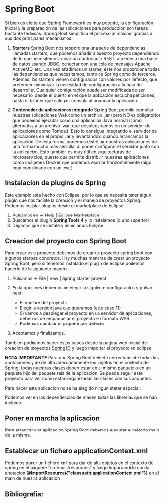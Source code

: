 # Spring Boot

Si bien es cierto que Spring Framework es muy potente, la configuración inicial y la preparación de las aplicaciones para producción son tareas bastante tediosas. Spring Boot simplifica el proceso al máximo gracias a sus dos principales mecanismos:

1. <b>Starters</b> Spring Boot nos proporciona una serie de dependencias, llamadas starters, que podemos añadir a nuestro proyecto dependiendo de lo que necesitemos: crear un controlador REST, acceder a una base de datos usando JDBC, conectar con una cola de mensajes Apache ActiveMQ, etc. Una vez añadimos un starter, éste nos proporciona todas las dependencias que necesitamos, tanto de Spring como de terceros. Además, los starters vienen configurados con valores por defecto, que pretenden minimizar la necesidad de configuración a la hora de desarrollar. Cualquier configuración puede ser modificada de ser necesario: desde el puerto en el que la aplicación escucha peticiones, hasta el banner que sale por consola al arrancar la aplicación.

2. <b>Contenedor de aplicaciones integrado</b> Spring Boot permite compilar nuestras aplicaciones Web como un archivo .jar (pero NO es obligatorio) que podemos ejecutar como una aplicación Java normal (como alternativa a un archivo .war, que desplegaríamos en un servidor de aplicaciones como Tomcat). Esto lo consigue integrando el servidor de aplicaciones en el propio .jar y levantándolo cuando arrancamos la aplicación. De esta forma, podemos distribuir nuestras aplicaciones de una forma mucho más sencilla, al poder configurar el servidor junto con la aplicación. Esto también es muy útil en arquitecturas de microservicios, puesto que permite distribuir nuestras aplicaciones como imágenes Docker que podemos escalar horizontalmente (algo muy complicado con un .war).


## Instalacion de plugins de Spring
Este ejemplo esta hecho con Eclipse, por lo que se necesita tener algun plugin que nos facilite la creacion y el manejo de proyectos Spring. Podemos instalar plugins desde el marketplace de Eclipse.

1. Pulsamos en -> Help | Eclipse Marketplace
2. Buscamos el plugin <b>Spring Tools 4</b> y lo instalamos (o uno superior)
3. Dejamos que se instale y reiniciamos Eclipse.

## Creacion del proyecto con Spring Boot

Para crear este proyecto debemos de crear un proyecto spring boot con algunos starters concretos. Hay muchas maneras de crear un proyecto Spring Boot, pero si tenemos instalado el plugin de eclipse podemos hacerlo de la siguiente manera:

1. Pulsamos -> File | new | Spring starter proyect
2. En la opciones debemos de elegir la siguiente configuracion y pulsar next:
    - El nombre del proyecto
    - Elegir la version java que queramos (este caso 11)
    - Si vamos a desplegar el proyecto en un servidor de aplicaciones, debemos de empaquetar el proyecto en formato WAR
    - Podemos cambiar el paquete por defecto
	
3. Aceptamos y finalizamos.

Tambien podriamos hacer estos pasos desde la pagina web oficial de creacion de proyectos [Spring IO](https://start.spring.io/) y luego importar el proyecto en eclipse.

<b>NOTA IMPORTANTE</b> Para que Spring Boot detecte correctamente todas las anotaciones y de de alta adecuadamente los objetos en el contexto de Spring, todas nuestras clases deben estar en el mismo paquete o en un paquete hijo del paquete raiz de la aplicacion. Se puede seguir este proyecto para ver como estan organizadas las clases con sus paquetes.

Para hacer esta aplicacion no se ha elegido ningun stater especial.

Podemos ver en las dependencias de maven todas las librerías que se han incluido

## Poner en marcha la aplicacion

Para arrancar una aplicacion Spring Boot debemos ejecutar el método main de la misma. 

## Establecer un fichero applicationContext.xml

Podemos poner un fichero xml para dar de alta objetos en el contexto de spring en el paquete "src/main/resources" y luego importandolo con la anotacion <b>@ImportResource({"classpath:applicationContext.xml"})</b> en el main de nuestra aplicacion

## Bibliografia:
